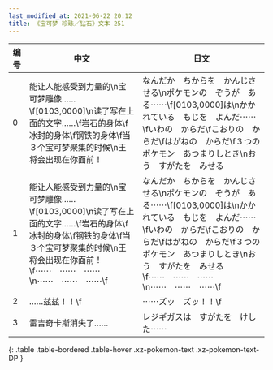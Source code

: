 ```yaml
---
last_modified_at: 2021-06-22 20:12
title: 《宝可梦 珍珠／钻石》文本 251
---
```

| 编号 | 中文 | 日文 |
| ---- | ---- | ---- |
| 0 | 能让人能感受到力量的\n宝可梦雕像……\f[0103,0000]\n读了写在上面的文字……\f岩石的身体\f冰封的身体\f钢铁的身体\f当３个宝可梦聚集的时候\n王将会出现在你面前！ | なんだか　ちからを　かんじさせる\nポケモンの　ぞうが　ある⋯⋯\f[0103,0000]は\nかかれている　もじを　よんだ⋯⋯\fいわの　からだ\fこおりの　からだ\fはがねの　からだ\f３つの　ポケモン　あつまりしとき\nおう　すがたを　みせる |
| 1 | 能让人能感受到力量的\n宝可梦雕像……\f[0103,0000]\n读了写在上面的文字……\f岩石的身体\f冰封的身体\f钢铁的身体\f当３个宝可梦聚集的时候\n王将会出现在你面前！\f⋯⋯　⋯⋯　⋯⋯\n⋯⋯　⋯⋯　⋯⋯\f | なんだか　ちからを　かんじさせる\nポケモンの　ぞうが　ある⋯⋯\f[0103,0000]は\nかかれている　もじを　よんだ⋯⋯\fいわの　からだ\fこおりの　からだ\fはがねの　からだ\f３つの　ポケモン　あつまりしとき\nおう　すがたを　みせる\f⋯⋯　⋯⋯　⋯⋯\n⋯⋯　⋯⋯　⋯⋯\f |
| 2 | ……兹兹！！\f | ⋯⋯ズッ　ズッ！！\f |
| 3 | 雷吉奇卡斯消失了…… | レジギガスは　すがたを　けした⋯⋯ |
{: .table .table-bordered .table-hover .xz-pokemon-text .xz-pokemon-text-DP }